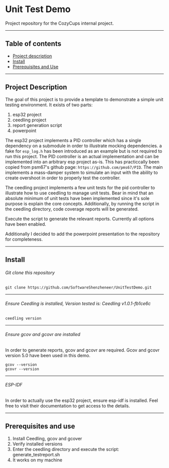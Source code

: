 # Unit Test Demo
Project repository for the CozyCups internal project.
___

## Table of contents
- [Project description](#project-description)
- [Install](#install)
- [Prerequisites and Use](#prerequisites-and-use)
___

## Project Description
The goal of this project is to provide a template to demonstrate a simple unit testing environment. It exists of two parts:
1. esp32 project
2. ceedling project
3. report generation script
4. powerpoint

The esp32 project implements a PID controller which has a single dependency on a submodule in order to illustrate mocking dependencies. a fake for ```esp_log.h``` has been introduced as an example but is not required to run this project.
The PID controller is an actual implementation and can be implemented into an arbitrary esp project as-is. This has practiccally been copied from psm67's github page: ```https://github.com/pms67/PID```.
The main implements a mass-damper system to simulate an input with the ability to create overshoot in order to properly test the controller.

The ceedling project implements a few unit tests for the pid controller to illustrate how to use ceedling to manage unit tests. Bear in mind that an absolute minimum of unit tests have been implemented since it's sole purpose is explain the core concepts. Additionally, by running the script in the ceedling directory, code coverage reports will be generated.

Execute the script to generate the relevant reports. Currently all options have been enabled.

Additionally I decided to add the powerpoint presentation to the repository for completeness.
___

## Install
###### Git clone this repository
```
git clone https://github.com/SoftwareShenzheneer/UnitTestDemo.git
```
___
###### Ensure Ceedling is installed, Version tested is: Ceedling v1.0.1-fb1ce6c
```
ceedling version
```
___
###### Ensure gcov and gcovr are installed
In order to generate reports, gcov and gcovr are required. Gcov and gcovr version 5.0 have been used in this demo.
```
gcov --version
gcovr --version
```
___
###### ESP-IDF
In order to actually use the esp32 project, ensure esp-idf is installed. Feel free to visit their documentation to get access to the details.
___

## Prerequisites and use
1. Install Ceedling, gcov and gcover
2. Verify installed versions
3. Enter the ceedling directory and execute the script: generate_testreport.sh
4. It works on my machine

